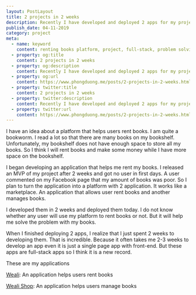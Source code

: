 ```yaml
---
layout: PostLayout
title: 2 projects in 2 weeks
description: Recently I have developed and deployed 2 apps for my project in 2 weeks.
publish_date: 04-11-2019
category: project
meta:
  - name: keyword
    content: renting books platform, project, full-stack, problem solving
  - property: og:title
    content: 2 projects in 2 weeks
  - property: og:description
    content: Recently I have developed and deployed 2 apps for my project in 2 weeks.
  - property: og:url
    content: https://www.phongduong.me/posts/2-projects-in-2-weeks.html
  - property: twitter:title
    content: 2 projects in 2 weeks
  - property: twitter:description
    content: Recently I have developed and deployed 2 apps for my project in 2 weeks.
  - property: twitter:url
    content: https://www.phongduong.me/posts/2-projects-in-2-weeks.html
---
```


I have an idea about a platform that helps users rent books. I am quite a
bookworm. I read a lot so that there are many books on my bookshelf.
Unfortunately, my bookshelf does not have enough space to store all my books.
So I think I will rent books and make some money while I have more space on
the bookshelf.

I began developing an application that helps me rent my books. I released an
MVP of my project after 2 weeks and got no user in first days. A user
commented on my Facebook page that my amount of books was poor. So I plan to
turn the application into a platform with 2 application. It works like a
marketplace. An application that allows user rent books and another manages
books.

I developed them in 2 weeks and deployed them today. I do not know whether any
user will use my platform to rent books or not. But it will help me solve the
problem with my books.

When I finished deploying 2 apps, I realize that I just spent 2 weeks to
developing them. That is incredible. Because it often takes me 2-3 weeks to
develop an app even it is just a single page app with front-end. But these
apps are full-stack apps so I think it is a new record.

These are my applications

[Weali](https://weali.netlify.com/): An application helps users rent books

[Weali Shop](https://weali-shop.netlify.com/): An application helps users
manage books
